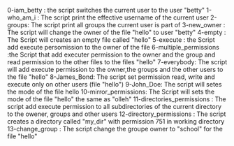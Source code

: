 0-iam_betty : the script switches the current user to the user "betty"
1-who_am_i : The script print the effective username of the current user
2-groups: The script print all groups the current user is part of
3-new_owner : The script will change the owner of the file "hello" to user "betty" 
4-empty : The Script will creates an empty file called "hello"
5-execute : the Script add execute persomission to the owner of the file
6-multiple_permissions :the Script that add executer permission to the owner and the group and read permission to the other files to the files "hello" 
7-everybody: The script will add execute permission to the owner,the groups and the other users to the file "hello"
8-James_Bond: The script set permission read, write and execute only on other users (file "hello")
9-John_Doe: The script will setes the mode of the file hello
10-mirror_permissions: The Script will sets the mode of the file "hello" the same as "olleh"
11-directories_permissions : The script add execute permission to all subdirectories of the current directory to the owener, groups and other users
12-directory_permissions : The script creates a directory called "my_dir" with permission 751 in working directory
13-change_group : The script change the groupe owner to "school" for the file "hello"
